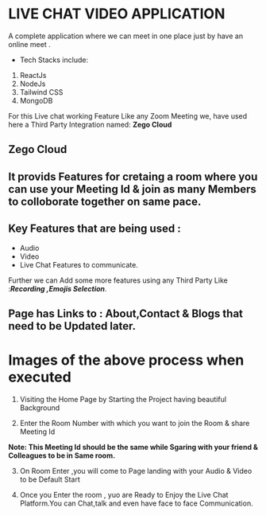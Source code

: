# LIVE CHAT VIDEO APPLICATION
  A complete application where we can meet in one place just by have an online meet .

* Tech Stacks include:
1. ReactJs
2. NodeJs
3. Tailwind CSS
4. MongoDB

For this Live chat working Feature Like any Zoom Meeting we, have used here a Third Party Integration named:
**Zego Cloud**

## Zego Cloud
## It provids Features for cretaing a room where you can use your Meeting Id & join as many Members to colloborate together on same pace.
## Key Features that  are being used :
 * Audio 
 * Video
 * Live Chat Features to communicate.

  Further we can Add some more features using any Third Party Like :***Recording ,Emojis Selection***.

## Page has Links to : About,Contact & Blogs that need to be Updated later.

# Images of the above process when executed

1. Visiting the Home Page by Starting the Project having beautiful Background


2. Enter the Room Number with which you want to join the Room & share Meeting Id

**Note: This Meeting Id should be the same while Sgaring with your friend & Colleagues to be in Same room.**


3. On Room Enter ,you will come to Page landing with your Audio & Video to be Default Start

 
 4. Once you Enter the room , yuo are Ready to Enjoy the Live Chat Platform.You can Chat,talk and even have face to face Communication.

